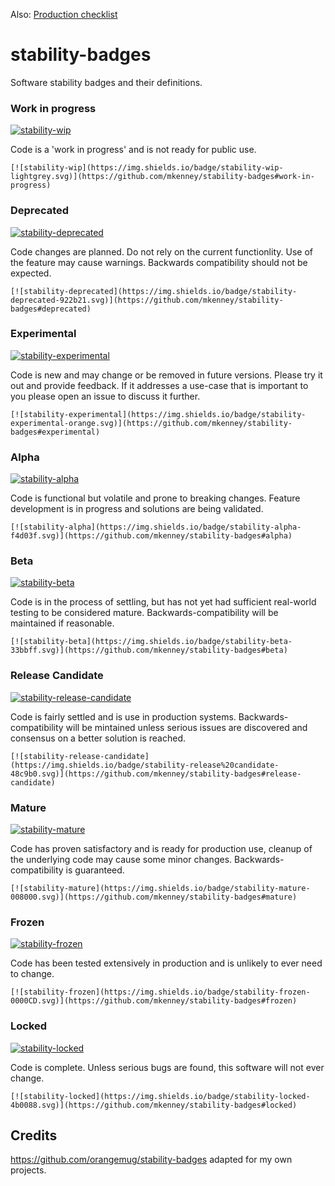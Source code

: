 Also: [Production checklist](PROD-CHECKLIST)

# stability-badges

Software stability badges and their definitions.

### Work in progress
[![stability-wip](https://img.shields.io/badge/stability-wip-lightgrey.svg)](https://github.com/mkenney/stability-badges#work-in-progress)

Code is a 'work in progress' and is not ready for public use.
```
[![stability-wip](https://img.shields.io/badge/stability-wip-lightgrey.svg)](https://github.com/mkenney/stability-badges#work-in-progress)
```


### Deprecated
[![stability-deprecated](https://img.shields.io/badge/stability-deprecated-922b21.svg)](https://github.com/mkenney/stability-badges#deprecated)

Code changes are planned. Do not rely on the current functionlity. Use of the feature may cause warnings. Backwards compatibility should not be expected.

```
[![stability-deprecated](https://img.shields.io/badge/stability-deprecated-922b21.svg)](https://github.com/mkenney/stability-badges#deprecated)
```

### Experimental
[![stability-experimental](https://img.shields.io/badge/stability-experimental-orange.svg)](https://github.com/mkenney/stability-badges#experimental)

Code is new and may change or be removed in future versions. Please try it out and provide feedback. If it addresses a use-case that is important to you please open an issue to discuss it further.

```
[![stability-experimental](https://img.shields.io/badge/stability-experimental-orange.svg)](https://github.com/mkenney/stability-badges#experimental)
```

### Alpha
[![stability-alpha](https://img.shields.io/badge/stability-alpha-f4d03f.svg)](https://github.com/mkenney/stability-badges#alpha)

Code is functional but volatile and prone to breaking changes. Feature development is in progress and solutions are being validated.

```
[![stability-alpha](https://img.shields.io/badge/stability-alpha-f4d03f.svg)](https://github.com/mkenney/stability-badges#alpha)
```

### Beta
[![stability-beta](https://img.shields.io/badge/stability-beta-33bbff.svg)](https://github.com/mkenney/stability-badges#beta)

Code is in the process of settling, but has not yet had sufficient real-world testing to be considered mature. Backwards-compatibility will be maintained if reasonable.

```
[![stability-beta](https://img.shields.io/badge/stability-beta-33bbff.svg)](https://github.com/mkenney/stability-badges#beta)
```

### Release Candidate
[![stability-release-candidate](https://img.shields.io/badge/stability-release%20candidate-48c9b0.svg)](https://github.com/mkenney/stability-badges#release-candidate)

Code is fairly settled and is use in production systems. Backwards-compatibility will be mintained unless serious issues are discovered and consensus on a better solution is reached.

```
[![stability-release-candidate](https://img.shields.io/badge/stability-release%20candidate-48c9b0.svg)](https://github.com/mkenney/stability-badges#release-candidate)
```

### Mature
[![stability-mature](https://img.shields.io/badge/stability-mature-008000.svg)](https://github.com/mkenney/stability-badges#mature)

Code has proven satisfactory and is ready for production use, cleanup of the underlying code may cause some minor changes. Backwards-compatibility is guaranteed.

```
[![stability-mature](https://img.shields.io/badge/stability-mature-008000.svg)](https://github.com/mkenney/stability-badges#mature)
```

### Frozen
[![stability-frozen](https://img.shields.io/badge/stability-frozen-0000CD.svg)](https://github.com/mkenney/stability-badges#frozen)

Code has been tested extensively in production and is unlikely to ever need to change.

```
[![stability-frozen](https://img.shields.io/badge/stability-frozen-0000CD.svg)](https://github.com/mkenney/stability-badges#frozen)
```

### Locked
[![stability-locked](https://img.shields.io/badge/stability-locked-4b0088.svg)](https://github.com/mkenney/stability-badges#locked)

Code is complete. Unless serious bugs are found, this software will not ever change.

```
[![stability-locked](https://img.shields.io/badge/stability-locked-4b0088.svg)](https://github.com/mkenney/stability-badges#locked)
```

## Credits
https://github.com/orangemug/stability-badges adapted for my own projects.
